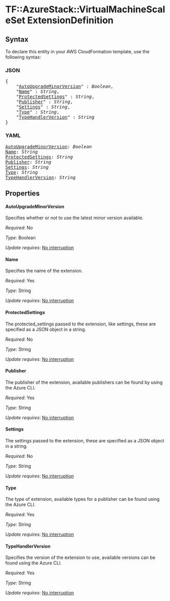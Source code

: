 # TF::AzureStack::VirtualMachineScaleSet ExtensionDefinition

## Syntax

To declare this entity in your AWS CloudFormation template, use the following syntax:

### JSON

<pre>
{
    "<a href="#autoupgrademinorversion" title="AutoUpgradeMinorVersion">AutoUpgradeMinorVersion</a>" : <i>Boolean</i>,
    "<a href="#name" title="Name">Name</a>" : <i>String</i>,
    "<a href="#protectedsettings" title="ProtectedSettings">ProtectedSettings</a>" : <i>String</i>,
    "<a href="#publisher" title="Publisher">Publisher</a>" : <i>String</i>,
    "<a href="#settings" title="Settings">Settings</a>" : <i>String</i>,
    "<a href="#type" title="Type">Type</a>" : <i>String</i>,
    "<a href="#typehandlerversion" title="TypeHandlerVersion">TypeHandlerVersion</a>" : <i>String</i>
}
</pre>

### YAML

<pre>
<a href="#autoupgrademinorversion" title="AutoUpgradeMinorVersion">AutoUpgradeMinorVersion</a>: <i>Boolean</i>
<a href="#name" title="Name">Name</a>: <i>String</i>
<a href="#protectedsettings" title="ProtectedSettings">ProtectedSettings</a>: <i>String</i>
<a href="#publisher" title="Publisher">Publisher</a>: <i>String</i>
<a href="#settings" title="Settings">Settings</a>: <i>String</i>
<a href="#type" title="Type">Type</a>: <i>String</i>
<a href="#typehandlerversion" title="TypeHandlerVersion">TypeHandlerVersion</a>: <i>String</i>
</pre>

## Properties

#### AutoUpgradeMinorVersion

Specifies whether or not to use the latest minor version available.

_Required_: No

_Type_: Boolean

_Update requires_: [No interruption](https://docs.aws.amazon.com/AWSCloudFormation/latest/UserGuide/using-cfn-updating-stacks-update-behaviors.html#update-no-interrupt)

#### Name

Specifies the name of the extension.

_Required_: Yes

_Type_: String

_Update requires_: [No interruption](https://docs.aws.amazon.com/AWSCloudFormation/latest/UserGuide/using-cfn-updating-stacks-update-behaviors.html#update-no-interrupt)

#### ProtectedSettings

The protected_settings passed to the extension, like settings, these are specified as a JSON object in a string.

_Required_: No

_Type_: String

_Update requires_: [No interruption](https://docs.aws.amazon.com/AWSCloudFormation/latest/UserGuide/using-cfn-updating-stacks-update-behaviors.html#update-no-interrupt)

#### Publisher

The publisher of the extension, available publishers can be found by using the Azure CLI.

_Required_: Yes

_Type_: String

_Update requires_: [No interruption](https://docs.aws.amazon.com/AWSCloudFormation/latest/UserGuide/using-cfn-updating-stacks-update-behaviors.html#update-no-interrupt)

#### Settings

The settings passed to the extension, these are specified as a JSON object in a string.

_Required_: No

_Type_: String

_Update requires_: [No interruption](https://docs.aws.amazon.com/AWSCloudFormation/latest/UserGuide/using-cfn-updating-stacks-update-behaviors.html#update-no-interrupt)

#### Type

The type of extension, available types for a publisher can be found using the Azure CLI.

_Required_: Yes

_Type_: String

_Update requires_: [No interruption](https://docs.aws.amazon.com/AWSCloudFormation/latest/UserGuide/using-cfn-updating-stacks-update-behaviors.html#update-no-interrupt)

#### TypeHandlerVersion

Specifies the version of the extension to use, available versions can be found using the Azure CLI.

_Required_: Yes

_Type_: String

_Update requires_: [No interruption](https://docs.aws.amazon.com/AWSCloudFormation/latest/UserGuide/using-cfn-updating-stacks-update-behaviors.html#update-no-interrupt)

